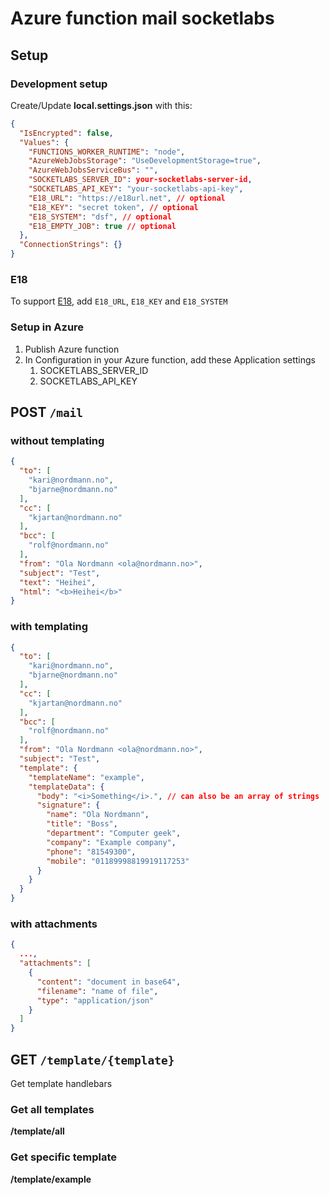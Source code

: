 # Azure function mail socketlabs

## Setup

### Development setup

Create/Update **local.settings.json** with this:
```json
{
  "IsEncrypted": false,
  "Values": {
    "FUNCTIONS_WORKER_RUNTIME": "node",
    "AzureWebJobsStorage": "UseDevelopmentStorage=true",
    "AzureWebJobsServiceBus": "",
    "SOCKETLABS_SERVER_ID": your-socketlabs-server-id,
    "SOCKETLABS_API_KEY": "your-socketlabs-api-key",
    "E18_URL": "https://e18url.net", // optional
    "E18_KEY": "secret token", // optional
    "E18_SYSTEM": "dsf", // optional
    "E18_EMPTY_JOB": true // optional
  },
  "ConnectionStrings": {}
}
```

### E18

To support [E18](https://github.com/vtfk/e18-node#usage), add `E18_URL`, `E18_KEY` and `E18_SYSTEM`

### Setup in Azure

1. Publish Azure function
1. In Configuration in your Azure function, add these Application settings
    1. SOCKETLABS_SERVER_ID
    1. SOCKETLABS_API_KEY

## **POST** `/mail`

### without templating

```json
{
  "to": [
    "kari@nordmann.no",
    "bjarne@nordmann.no"
  ],
  "cc": [
    "kjartan@nordmann.no"
  ],
  "bcc": [
    "rolf@nordmann.no"
  ],
  "from": "Ola Nordmann <ola@nordmann.no>",
  "subject": "Test",
  "text": "Heihei",
  "html": "<b>Heihei</b>"
}
```

### with templating

```json
{
  "to": [
    "kari@nordmann.no",
    "bjarne@nordmann.no"
  ],
  "cc": [
    "kjartan@nordmann.no"
  ],
  "bcc": [
    "rolf@nordmann.no"
  ],
  "from": "Ola Nordmann <ola@nordmann.no>",
  "subject": "Test",
  "template": {
    "templateName": "example",
    "templateData": {
      "body": "<i>Something</i>.", // can also be an array of strings
      "signature": {
        "name": "Ola Nordmann",
        "title": "Boss",
        "department": "Computer geek",
        "company": "Example company",
        "phone": "81549300",
        "mobile": "01189998819919117253"
      }
    }
  }
}
```

### with attachments

```json
{
  ...,
  "attachments": [
    {
      "content": "document in base64",
      "filename": "name of file",
      "type": "application/json"
    }
  ]
}
```

## **GET** `/template/{template}`

Get template handlebars

### Get all templates

**/template/all**


### Get specific template

**/template/example**
